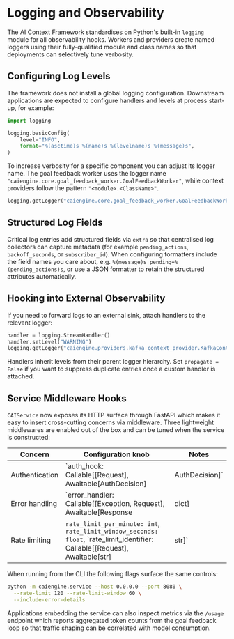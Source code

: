 # Logging and Observability

The AI Context Framework standardises on Python's built-in `logging` module for
all observability hooks. Workers and providers create named loggers using their
fully-qualified module and class names so that deployments can selectively tune
verbosity.

## Configuring Log Levels

The framework does not install a global logging configuration. Downstream
applications are expected to configure handlers and levels at process start-up,
for example:

```python
import logging

logging.basicConfig(
    level="INFO",
    format="%(asctime)s %(name)s %(levelname)s %(message)s",
)
```

To increase verbosity for a specific component you can adjust its logger name.
The goal feedback worker uses the logger name
`"caiengine.core.goal_feedback_worker.GoalFeedbackWorker"`, while context
providers follow the pattern `"<module>.<ClassName>"`.

```python
logging.getLogger("caiengine.core.goal_feedback_worker.GoalFeedbackWorker").setLevel("DEBUG")
```

## Structured Log Fields

Critical log entries add structured fields via `extra` so that centralised log
collectors can capture metadata (for example `pending_actions`,
`backoff_seconds`, or `subscriber_id`). When configuring formatters include the
field names you care about, e.g. `%(message)s pending=%(pending_actions)s`, or
use a JSON formatter to retain the structured attributes automatically.

## Hooking into External Observability

If you need to forward logs to an external sink, attach handlers to the relevant
logger:

```python
handler = logging.StreamHandler()
handler.setLevel("WARNING")
logging.getLogger("caiengine.providers.kafka_context_provider.KafkaContextProvider").addHandler(handler)
```

Handlers inherit levels from their parent logger hierarchy. Set
`propagate = False` if you want to suppress duplicate entries once a custom
handler is attached.

## Service Middleware Hooks

`CAIService` now exposes its HTTP surface through FastAPI which makes it easy to
insert cross-cutting concerns via middleware. Three lightweight middlewares are
enabled out of the box and can be tuned when the service is constructed:

| Concern        | Configuration knob | Notes |
| -------------- | ------------------ | ----- |
| Authentication | `auth_hook: Callable[[Request], Awaitable[AuthDecision] | AuthDecision]` | Hook receives the incoming `Request` and may return a `Response`, a `dict` payload, or `False` to reject the call. |
| Error handling | `error_handler: Callable[[Exception, Request], Awaitable[Response | dict] | Response | dict]`, `include_error_details: bool` | Translate exceptions into custom JSON payloads or expose the original error message when `include_error_details` is set. |
| Rate limiting  | `rate_limit_per_minute: int`, `rate_limit_window_seconds: float`, `rate_limit_identifier: Callable[[Request], Awaitable[str] | str]` | Configure the number of allowed requests per window and optionally derive a custom identifier (for example from an API key). A limit of `0` disables the middleware. |

When running from the CLI the following flags surface the same controls:

```bash
python -m caiengine.service --host 0.0.0.0 --port 8080 \
  --rate-limit 120 --rate-limit-window 60 \
  --include-error-details
```

Applications embedding the service can also inspect metrics via the `/usage`
endpoint which reports aggregated token counts from the goal feedback loop so
that traffic shaping can be correlated with model consumption.
